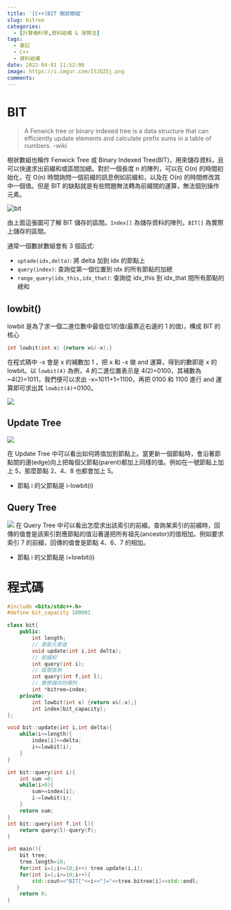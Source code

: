```yaml
---
title: '[C++]BIT 樹狀樹組'
slug: bitree
categories:
  - [計算機科學,資料結構 & 演算法]
tags:
  - 筆記
  - C++
  - 資料結構
date: 2022-04-01 11:52:00
image: https://i.imgur.com/ISJQZSj.png
comments:
---
```

# BIT
>A Fenwick tree or binary indexed tree is a data structure that can efficiently update elements and calculate prefix sums in a table of numbers.
>-wiki

樹狀數組也稱作 Fenwick Tree 或 Binary Indexed Tree(BIT)，用來儲存資料，且可以快速求出前綴和或區間加總。對於一個長度 n 的陣列，可以在 O(n) 的時間初始化，在 O(n) 時間詢問一個前綴的訊息例如前綴和，以及在 O(n) 的時間修改其中一個值。但是 BIT 的缺點就是有些問題無法轉為前綴間的運算，無法個別操作元素。

![bit](https://i.imgur.com/d611u7b.png)

由上面這張圖可了解 BIT 儲存的區間。`Index[]` 為儲存資料的陣列，`BIT[]` 為實際上儲存的區間。

通常一個數狀數組會有 3 個函式:
- `uptade(idx,delta)`: 將 delta 加到 idx 的節點上
- `query(index)`: 查詢從第一個位置到 idx 的所有節點的加總
- `range_query(idx_this,idx_that)`: 查詢從 idx_this 到 idx_that 間所有節點的總和

## lowbit()
lowbit 是為了求一個二進位數中最低位1的值(最靠近右邊的 1 的值)，構成 BIT 的核心
```cpp
int lowbit(int x) {return x&(-x);}
```
在程式碼中 -x 會是 x 的補數加 1 ，把 x 和 -x 做 and 運算，得到的數即是 x 的 lowbit。以 `lowbit(4)` 為例，4 的二進位置表示是 4(2)=0100，其補數為 ~4(2)=1011，我們便可以求出 -x=1011+1=1100，再把 0100 和 1100 進行 and 運算即可求出其 `lowbit(4)`=0100。

![](https://i.imgur.com/i2tNBPO.png)

## Update Tree
![](https://i.imgur.com/ISJQZSj.png)

在 Update Tree 中可以看出如何將值加到節點上。當更新一個節點時，會沿著節點間的邊(edge)向上把每個父節點(parent)都加上同樣的值。例如在一號節點上加上 5，那麼節點 2、4、8 也都會加上 5。

- 節點 i 的父節點是 i-lowbit(i)

## Query Tree
![](https://i.imgur.com/USjovHL.png)
在 Query Tree 中可以看出怎麼求出該索引的前綴。查詢某索引的前綴時，回傳的值會是該索引對應節點的值沿著邊把所有祖先(ancestor)的值相加。例如要求索引 7 的前綴，回傳的值會是節點 4、6、7 的相加。

- 節點 i 的父節點是 i+lowbit(i)

# 程式碼
```cpp
#include <bits/stdc++.h>
#define bit_capacity 100001

class bit{
    public:
        int length;
        // 更新元素值
        void update(int i,int delta);
        // 前綴和
        int query(int i);
        // 區間查詢
        int query(int f,int l);
        // 實際儲存的陣列
        int *bitree=index;
    private:
        int lowbit(int x) {return x&(-x);}
        int index[bit_capacity];
};

void bit::update(int i,int delta){
    while(i<=length){
        index[i]+=delta;
        i+=lowbit(i);
    }
}

int bit::query(int i){
    int sum =0;
    while(i>0){
        sum+=index[i];
        i-=lowbit(i);
    }
    return sum;
}
int bit::query(int f,int l){
    return query(l)-query(f);
}

int main(){
    bit tree;
    tree.length=10;
    for(int i=1;i<=10;i++) tree.update(i,i);
    for(int i=1;i<=10;i++){
        std::cout<<"BIT["<<i<<"]="<<tree.bitree[i]<<std::endl;
   }
    return 0;
}
```
